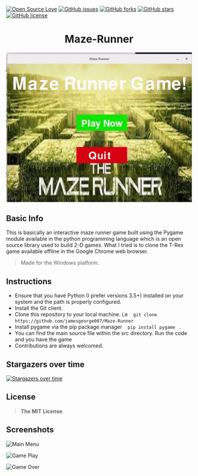 [![Open Source Love](https://badges.frapsoft.com/os/v1/open-source.png?v=103)](https://github.com/ellerbrock/open-source-badges/) [![GitHub issues](https://img.shields.io/github/issues/jamesgeorge007/Maze-Runner.svg)](https://github.com/jamesgeorge007/Maze-Runner/issues)  [![GitHub forks](https://img.shields.io/github/forks/jamesgeorge007/Maze-Runner.svg)](https://github.com/jamesgeorge007/Maze-Runner/network)  [![GitHub stars](https://img.shields.io/github/stars/jamesgeorge007/Maze-Runner.svg)](https://github.com/jamesgeorge007/Maze-Runner/stargazers)  [![GitHub license](https://img.shields.io/github/license/jamesgeorge007/Maze-Runner.svg)](https://github.com/jamesgeorge007/Maze-Runner/blob/master/LICENSE)

<h1 align="center"> Maze-Runner </h1>

![](maze-runner.gif)

## Basic Info 

This is basically an interactive maze runner game built using the Pygame module available in the python programming language which is an open source library used to build 2-D games. What I tried is to clone the T-Rex game available offline in the Google Chrome web browser. 

> Made for the Windows platform.


## Instructions 

  * Ensure that you have Python (I prefer versions 3.5+) installed on your system and the path is properly configured. 
  * Install the Git client.
  * Clone this repository to your local machine. i,e ` ` ` git clone https://github.com/jamesgeorge007/Maze-Runner ` ` ` 
  * Install pygame via the pip package manager ` ` ` pip install pygame ` ` `. 
  * You can find the main source file within the src directory. Run the code and you have the game 
  * Contributions are always welcomed. 
  
## Stargazers over time

[![Stargazers over time](https://starcharts.herokuapp.com/jamesgeorge007/Maze-Runner.svg)](https://starcharts.herokuapp.com/jamesgeorge007/Maze-Runner)  
  

## License 

>   **The MIT License**

## Screenshots 
 
![Main Menu](https://github.com/jamesgeorge007/Maze-Runner/blob/master/assets/Screenshots/menu.PNG)

![Game Play](https://github.com/jamesgeorge007/Maze-Runner/blob/master/assets/Screenshots/gameplay.PNG)

![Game Over](https://github.com/jamesgeorge007/Maze-Runner/blob/master/assets/Screenshots/gameover.PNG)






